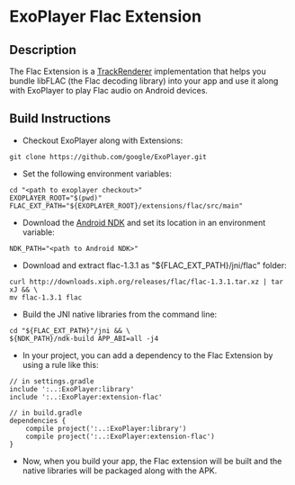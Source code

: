 # ExoPlayer Flac Extension #

## Description ##

The Flac Extension is a [TrackRenderer][] implementation that helps you bundle
libFLAC (the Flac decoding library) into your app and use it along with
ExoPlayer to play Flac audio on Android devices.

[TrackRenderer]: https://google.github.io/ExoPlayer/doc/reference/com/google/android/exoplayer/TrackRenderer.html

## Build Instructions ##

* Checkout ExoPlayer along with Extensions:

```
git clone https://github.com/google/ExoPlayer.git
```

* Set the following environment variables:

```
cd "<path to exoplayer checkout>"
EXOPLAYER_ROOT="$(pwd)"
FLAC_EXT_PATH="${EXOPLAYER_ROOT}/extensions/flac/src/main"
```

* Download the [Android NDK][] and set its location in an environment variable:

[Android NDK]: https://developer.android.com/tools/sdk/ndk/index.html

```
NDK_PATH="<path to Android NDK>"
```

* Download and extract flac-1.3.1 as "${FLAC_EXT_PATH}/jni/flac" folder:

```
curl http://downloads.xiph.org/releases/flac/flac-1.3.1.tar.xz | tar xJ && \
mv flac-1.3.1 flac
```

* Build the JNI native libraries from the command line:

```
cd "${FLAC_EXT_PATH}"/jni && \
${NDK_PATH}/ndk-build APP_ABI=all -j4
```

* In your project, you can add a dependency to the Flac Extension by using a
  rule like this:

```
// in settings.gradle
include ':..:ExoPlayer:library'
include ':..:ExoPlayer:extension-flac'

// in build.gradle
dependencies {
    compile project(':..:ExoPlayer:library')
    compile project(':..:ExoPlayer:extension-flac')
}
```

* Now, when you build your app, the Flac extension will be built and the native
  libraries will be packaged along with the APK.
